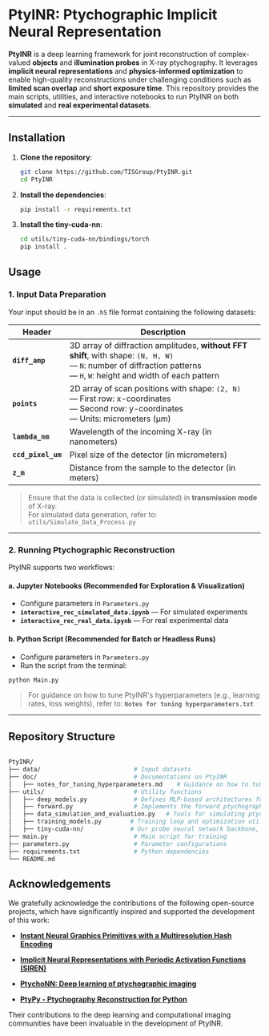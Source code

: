 # PtyINR: Ptychographic Implicit Neural Representation

**PtyINR** is a deep learning framework for joint reconstruction of complex-valued **objects** and **illumination probes** in X-ray ptychography. It leverages **implicit neural representations** and **physics-informed optimization** to enable high-quality reconstructions under challenging conditions such as **limited scan overlap** and **short exposure time**. This repository provides the main scripts, utilities, and interactive notebooks to run PtyINR on both **simulated** and **real experimental datasets**.

---

## Installation

1. **Clone the repository**:

   ```bash
   git clone https://github.com/TISGroup/PtyINR.git
   cd PtyINR
2. **Install the dependencies**:

   ```bash
   pip install -r requirements.txt
3. **Install the tiny-cuda-nn**:

   ```bash
   cd utils/tiny-cuda-nn/bindings/torch
   pip install .

## Usage

### 1. Input Data Preparation

Your input should be in an `.h5` file format containing the following datasets:

| Header         | Description |
|----------------|-------------|
| **`diff_amp`** | 3D array of diffraction amplitudes, **without FFT shift**, with shape: `(N, H, W)`<br>— `N`: number of diffraction patterns<br>— `H`, `W`: height and width of each pattern |
| **`points`**   | 2D array of scan positions with shape: `(2, N)`<br>— First row: x-coordinates<br>— Second row: y-coordinates<br>— Units: micrometers (µm) |
| **`lambda_nm`**| Wavelength of the incoming X-ray (in nanometers) |
| **`ccd_pixel_um`** | Pixel size of the detector (in micrometers) |
| **`z_m`**      | Distance from the sample to the detector (in meters) |

> Ensure that the data is collected (or simulated) in **transmission mode** of X-ray.  
> For simulated data generation, refer to: `utils/Simulate_Data_Process.py`

---

### 2. Running Ptychographic Reconstruction

PtyINR supports two workflows:

#### a. Jupyter Notebooks (Recommended for Exploration & Visualization)

- Configure parameters in `Parameters.py`
- **`interactive_rec_simulated_data.ipynb`** — For simulated experiments  
- **`interactive_rec_real_data.ipynb`** — For real experimental data

#### b. Python Script (Recommended for Batch or Headless Runs)

- Configure parameters in `Parameters.py`
- Run the script from the terminal:

```bash
python Main.py
```

> For guidance on how to tune PtyINR's hyperparameters (e.g., learning rates, loss weights), refer to: **`Notes for tuning hyperparameters.txt`**

---

## Repository Structure

   ```bash

   PtyINR/  
   ├── data/                          # Input datasets  
   ├── doc/                           # Documentations on PtyINR  
   │   ├── notes_for_tuning_hyperparameters.md    # Guidance on how to tune the hyperparameters in PtyINR  
   ├── utils/                         # Utility functions  
   │   ├── deep_models.py             # Defines MLP-based architectures for object neural representations  
   │   ├── forward.py                 # Implements the forward ptychographic propagation model  
   │   ├── data_simulation_and_evaluation.py   # Tools for simulating ptychographic measurements and result evaluation
   │   ├── training_models.py        # Training loop and optimization utilities  
   │   ├── tiny-cuda-nn/             # Our probe neural network backbone, modified to use float precision  
   ├── main.py                        # Main script for training  
   ├── parameters.py                  # Parameter configurations  
   ├── requirements.txt               # Python dependencies  
   └── README.md                      

```
## Acknowledgements

We gratefully acknowledge the contributions of the following open-source projects, which have significantly inspired and supported the development of this work:

- [**Instant Neural Graphics Primitives with a Multiresolution Hash Encoding**](https://github.com/NVlabs/instant-ngp)

- [**Implicit Neural Representations with Periodic Activation Functions (SIREN)**](https://github.com/vsitzmann/siren)

- [**PtychoNN: Deep learning of ptychographic imaging**](https://github.com/mcherukara/PtychoNN/tree/master)

- [**PtyPy - Ptychography Reconstruction for Python**](https://github.com/ptycho/ptypy/tree/master)

Their contributions to the deep learning and computational imaging communities have been invaluable in the development of PtyINR.
